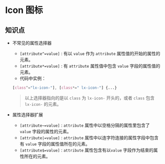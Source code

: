 # Icon 图标  
## 知识点
- 不常见的属性选择器
    - `[attribute^=value]` : 有以 `value` 作为 `attribute` 属性值的开始的属性的元素。
    - `[attribute*=value]` : 有 `attribute` 属性值中包含 `value` 字段的属性值的元素。
    - 代码中实例：
    ```scss
    [class^="lx-icon-"], [class*=" lx-icon-"] {...}
    ```
    
    > 以上选择器指向的是以 `class` 为 `lx-icon-` 开头的，或者 `class` 包含 ` lx-icon-` 的元素。

- 属性选择器扩展
    - `[attribute~=value]` : `attribute` 属性中以空格分隔的属性里包含了 `value` 字段的属性的元素。
    - `[attribute|=value]` : `attribute` 属性中以连字符连接的属性字段中包含有 `value` 字段的属性值所在的元素。
    - `[attribute$=value]` : `attribute` 属性包含有以`value` 字段作为结束的属性所在的元素。

